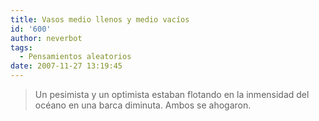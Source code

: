 ```yaml
---
title: Vasos medio llenos y medio vacíos
id: '600'
author: neverbot
tags:
  - Pensamientos aleatorios
date: 2007-11-27 13:19:45
---
```


> Un pesimista y un optimista estaban flotando en la inmensidad del océano en una barca diminuta. Ambos se ahogaron.